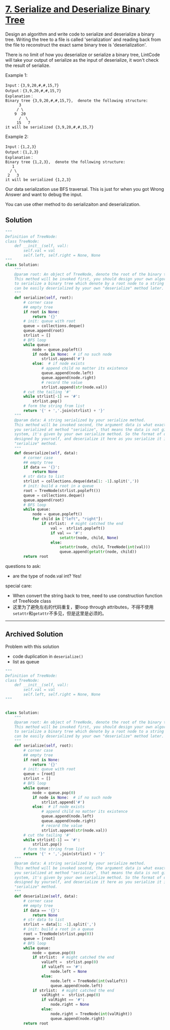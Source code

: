 # [7. Serialize and Deserialize Binary Tree](https://www.lintcode.com/problem/serialize-and-deserialize-binary-tree/description)
Design an algorithm and write code to serialize and deserialize a binary tree. Writing the tree to a file is called 'serialization' and reading back from the file to reconstruct the exact same binary tree is 'deserialization'.

There is no limit of how you deserialize or serialize a binary tree, LintCode will take your output of serialize as the input of deserialize, it won't check the result of serialize.

Example 1:
```
Input：{3,9,20,#,#,15,7}
Output：{3,9,20,#,#,15,7}
Explanation：
Binary tree {3,9,20,#,#,15,7},  denote the following structure:
	  3
	 / \
	9  20
	  /  \
	 15   7
it will be serialized {3,9,20,#,#,15,7}
```
Example 2:
```
Input：{1,2,3}
Output：{1,2,3}
Explanation：
Binary tree {1,2,3},  denote the following structure:
   1
  / \
 2   3
it will be serialized {1,2,3}
```
Our data serialization use BFS traversal. This is just for when you got Wrong Answer and want to debug the input.

You can use other method to do serializaiton and deserialization.

## Solution
```python
"""
Definition of TreeNode:
class TreeNode:
    def __init__(self, val):
        self.val = val
        self.left, self.right = None, None
"""
class Solution:
    """
    @param root: An object of TreeNode, denote the root of the binary tree.
    This method will be invoked first, you should design your own algorithm 
    to serialize a binary tree which denote by a root node to a string which
    can be easily deserialized by your own "deserialize" method later.
    """
    def serialize(self, root):
        # corner case
        ## empty tree
        if root is None:
            return '{}'
        # init: queue with root
        queue = collections.deque()
        queue.append(root)
        strlist = []
        # BFS loop
        while queue:
            node = queue.popleft()
            if node is None:  # if no such node
                strlist.append('#')
            else:  # if node exists
                # append child no matter its existence
                queue.append(node.left)
                queue.append(node.right)
                # record the value
                strlist.append(str(node.val))
        # cut the tailing '#'
        while strlist[-1] == '#':
            strlist.pop()
        # form the string from list
        return '{' + ','.join(strlist) + '}'
    """
    @param data: A string serialized by your serialize method.
    This method will be invoked second, the argument data is what exactly
    you serialized at method "serialize", that means the data is not given by
    system, it's given by your own serialize method. So the format of data is
    designed by yourself, and deserialize it here as you serialize it in 
    "serialize" method.
    """
    def deserialize(self, data):
        # corner case
        ## empty tree
        if data == '{}':
            return None
        # str data to list
        strlist = collections.deque(data[1: -1].split(','))
        # init: build a root in a queue
        root = TreeNode(strlist.popleft())
        queue = collections.deque()
        queue.append(root)
        # BFS loop
        while queue:
            node = queue.popleft()
            for child in ["left", "right"]:
                if strlist:  # might catched the end
                    val =  strlist.popleft()
                    if val == '#':
                        setattr(node, child, None)
                    else:
                        setattr(node, child, TreeNode(int(val)))
                        queue.append(getattr(node, child))
        return root
```
questions to ask:
- are the type of node.val int? Yes!

special care:
- When convert the string back to tree, need to use construction function of TreeNode class
- 这里为了避免左右的代码重复，要loop through attributes，不得不使用`setattr`和`getattr`不多见，但是这里是必须的。

---

## Archived Solution
Problem with this solution
- code duplication in ```deserialize()```
- list as queue


```python
"""
Definition of TreeNode:
class TreeNode:
    def __init__(self, val):
        self.val = val
        self.left, self.right = None, None
"""


class Solution:
    """
    @param root: An object of TreeNode, denote the root of the binary tree.
    This method will be invoked first, you should design your own algorithm 
    to serialize a binary tree which denote by a root node to a string which
    can be easily deserialized by your own "deserialize" method later.
    """
    def serialize(self, root):
        # corner case
        ## empty tree
        if root is None:
            return '{}'
        # init: queue with root
        queue = [root]
        strlist = []
        # BFS loop
        while queue:
            node = queue.pop(0)
            if node is None:  # if no such node
                strlist.append('#')
            else:  # if node exists
                # append child no matter its existence
                queue.append(node.left)
                queue.append(node.right)
                # record the value
                strlist.append(str(node.val))
        # cut the tailing '#'
        while strlist[-1] == '#':
            strlist.pop()
        # form the string from list
        return '{' + ','.join(strlist) + '}'
    """
    @param data: A string serialized by your serialize method.
    This method will be invoked second, the argument data is what exactly
    you serialized at method "serialize", that means the data is not given by
    system, it's given by your own serialize method. So the format of data is
    designed by yourself, and deserialize it here as you serialize it in 
    "serialize" method.
    """
    def deserialize(self, data):
        # corner case
        ## empty tree
        if data == '{}':
            return None
        # str data to list
        strlist = data[1: -1].split(',')
        # init: build a root in a queue
        root = TreeNode(strlist.pop(0))
        queue = [root]
        # BFS loop
        while queue:
            node = queue.pop(0)
            if strlist:  # might catched the end
                valLeft =  strlist.pop(0)
                if valLeft == '#':
                    node.left = None
                else:
                    node.left = TreeNode(int(valLeft))
                    queue.append(node.left)
            if strlist:  # might catched the end
                valRight =  strlist.pop(0)
                if valRight == '#':
                    node.right = None
                else:
                    node.right = TreeNode(int(valRight))
                    queue.append(node.right)
        return root
```
